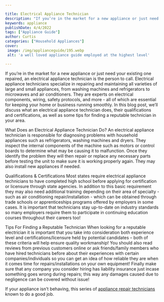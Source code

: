 ```yaml
---

title: Electrical Appliance Technician
description: "If you’re in the market for a new appliance or just need your existing one repaired, an electrical appliance technician is the per...take a moment to check it out "
keywords: appliance
publishDate: 4/4/2022
tags: ["Appliance Guide"]
author: Curtis
categories: ["Household Appliances"]
cover: 
 image: /img/applianceguide/195.webp
 alt: 'a well loved appliance guide employed at the highest level'

---
```


If you’re in the market for a new appliance or just need your existing one repaired, an electrical appliance technician is the person to call. Electrical appliance technicians specialize in repairing and maintaining all varieties of large and small appliances, from washing machines and refrigerators to microwaves and air conditioners. They are experts on electrical components, wiring, safety protocols, and more - all of which are essential for keeping your home or business running smoothly. In this blog post, we’ll discuss what an electrical appliance technician does, their qualifications and certifications, as well as some tips for finding a reputable technician in your area. 

What Does an Electrical Appliance Technician Do? 
An electrical appliance technician is responsible for diagnosing problems with household appliances such as refrigerators, washing machines and dryers. They inspect the internal components of the machine such as motors or control boards to determine what may be causing it to malfunction. Once they identify the problem they will then repair or replace any necessary parts before testing the unit to make sure it is working properly again. They may also install new appliances if needed. 

Qualifications & Certifications 
Most states require electrical appliance technicians to have completed high school before applying for certification or licensure through state agencies. In addition to this basic requirement they may also need additional training depending on their area of specialty - such as air conditioning repair/installation - which can be obtained through trade schools or apprenticeships programs offered by employers in some cases. It is important that technicians stay up-to-date on industry standards so many employers require them to participate in continuing education courses throughout their careers too! 

Tips For Finding a Reputable Technician 
When looking for a reputable electrician it is important that you take into consideration both experience level and certifications/licensure held by potential candidates – both of these criteria will help ensure quality workmanship! You should also read reviews from previous customers online or ask friends/family members who have hired technicians before about their experiences with certain companies/individuals so you can get an idea of how reliable they are when it comes time for repairs/installations on your own equipment! Finally make sure that any company you consider hiring has liability insurance just incase something goes wrong during repairs; this way any damages caused due to negligence can be covered without issue!

If your appliance isn't behaving, this series of <a href="/pages/appliance-repair-technicians/">appliance repair technicians</a> known to do a good job.